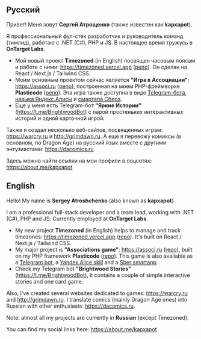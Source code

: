 ## Русский

Привет! Меня зовут **Сергей Атрощенко** (также известен как **kapxapot**).

Я профессиональный фул-стек разработчик и руководитель команд (тимлид), работаю с .NET (C#), PHP и JS. В настоящее время тружусь в **OnTarget Labs**.

- Мой новый проект **Timezoned** (in English) посвящен часовым поясам и работе с ними: https://timezoned.vercel.app ([репо](https://github.com/kapxapot/timezoned)). Он сделан на React / Next.js / Tailwind CSS.
- Моим основным проектом сейчас является **"Игра в Ассоциации"**: https://associ.ru ([репо](https://github.com/kapxapot/associations)), построенная на моем PHP-фреймворке **Plasticode** ([репо](https://github.com/kapxapot/associations)). Эта игра также доступна в виде [Telegram-бота](https://t.me/AssociRuBot), [навыка Яндекс.Алисы](https://dialogs.yandex.ru/store/skills/36d6b4ed-associacii) и [смартапа Сбера](https://catalog.smartmarket.sber.ru/apps/f04d7fe5-000f-4980-aa0b-dc904f639ed4/).
- Еще у меня есть Telegram-бот **"Яркие Истории"** (https://t.me/BrightwoodBot) с парой простеньких интерактивных историй и одной карточной игрой.

Также я создал несколько веб-сайтов, посвященных играм: https://warcry.ru и http://grimdawn.ru. А еще я перевожу комиксы (в основном, по Dragon Age) на русский язык вместе с другими энтузиастами: https://dacomics.ru.

Здесь можно найти ссылки на мои профили в соцсетях: https://about.me/kapxapot

## English

Hello! My name is **Sergey Atroshchenko** (also known as **kapxapot**).

I am a professional full-stack developer and a team lead, working with .NET (C#), PHP and JS. Currently employed at **OnTarget Labs**.

- My new project **Timezoned** (in English) helps to manage and track timezones: https://timezoned.vercel.app ([repo](https://github.com/kapxapot/timezoned)). It's built on React / Next.js / Tailwind CSS.
- My major project is **"Associations game"**: https://associ.ru ([repo](https://github.com/kapxapot/associations)), built on my PHP framework **Plasticode** ([repo](https://github.com/kapxapot/associations)). This game is also available as a [Telegram bot](https://t.me/AssociRuBot), a [Yandex.Alice skill](https://dialogs.yandex.ru/store/skills/36d6b4ed-associacii) and a [Sber smartapp](https://catalog.smartmarket.sber.ru/apps/f04d7fe5-000f-4980-aa0b-dc904f639ed4/).
- Check my Telegram bot **"Brightwood Stories"** (https://t.me/BrightwoodBot), it contains a couple of simple interactive stories and one card game.

Also, I've created several websites dedicated to games: https://warcry.ru and http://grimdawn.ru. I translate comics (mainly Dragon Age ones) into Russian with other enthusiasts: https://dacomics.ru.

Note: almost all my projects are currently in **Russian** (except Timezoned).

You can find my social links here: https://about.me/kapxapot

